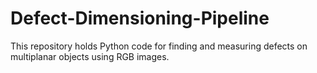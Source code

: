 # Defect-Dimensioning-Pipeline
This repository holds Python code for finding and measuring defects on multiplanar objects using RGB images.
